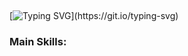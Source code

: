 ##

[![Typing SVG](https://readme-typing-svg.herokuapp.com?font=Fira+Code&pause=1000&color=1F37F7&width=435&lines=Hello+There%2C+my+name+is+Marcos+Vinicius;I'm+26+years+old;I'm+from+Brazil;Data+Scientist;Be+Welcome!)](https://git.io/typing-svg)

### Main Skills:

![<link rel="stylesheet" type='text/css' href="https://cdn.jsdelivr.net/gh/devicons/devicon@latest/devicon.min.css" />](https://img.shields.io/badge/Python-3776AB?style=for-the-badge&logo=python&logoColor=black)
          
<!--
**Marcosvfv/Marcosvfv** is a ✨ _special_ ✨ repository because its `README.md` (this file) appears on your GitHub profile.

Here are some ideas to get you started:

- 🔭 I’m currently working on ...
- 🌱 I’m currently learning ...
- 👯 I’m looking to collaborate on ...
- 🤔 I’m looking for help with ...
- 💬 Ask me about ...
- 📫 How to reach me: ...
- 😄 Pronouns: ...
- ⚡ Fun fact: ...
-->
